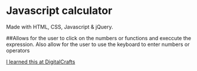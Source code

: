 # Javascript calculator

Made with HTML, CSS, Javascript & jQuery.

##Allows for the user to click on the numbers or functions and execcute the expression.  Also allow for the user to use the keyboard to enter numbers or operators



[I learned this at DigitalCrafts](https://www.digitalcrafts.com)